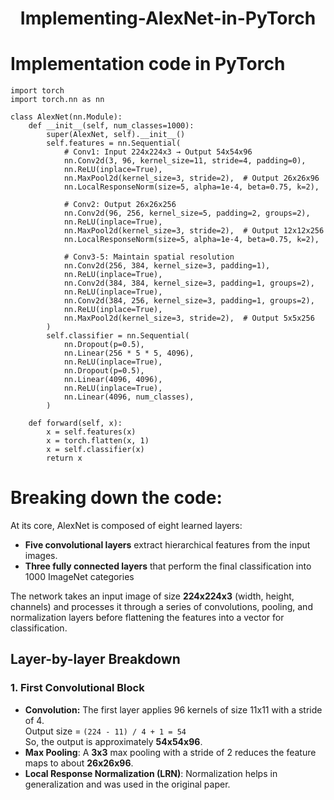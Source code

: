 <div align="center">
    <h1> Implementing-AlexNet-in-PyTorch</h1>
</div>

# Implementation code in PyTorch
```
import torch  
import torch.nn as nn  

class AlexNet(nn.Module):  
    def __init__(self, num_classes=1000):  
        super(AlexNet, self).__init__()  
        self.features = nn.Sequential(  
            # Conv1: Input 224x224x3 → Output 54x54x96  
            nn.Conv2d(3, 96, kernel_size=11, stride=4, padding=0),  
            nn.ReLU(inplace=True),  
            nn.MaxPool2d(kernel_size=3, stride=2),  # Output 26x26x96  
            nn.LocalResponseNorm(size=5, alpha=1e-4, beta=0.75, k=2),  

            # Conv2: Output 26x26x256  
            nn.Conv2d(96, 256, kernel_size=5, padding=2, groups=2),  
            nn.ReLU(inplace=True),  
            nn.MaxPool2d(kernel_size=3, stride=2),  # Output 12x12x256  
            nn.LocalResponseNorm(size=5, alpha=1e-4, beta=0.75, k=2),  

            # Conv3-5: Maintain spatial resolution  
            nn.Conv2d(256, 384, kernel_size=3, padding=1),  
            nn.ReLU(inplace=True),  
            nn.Conv2d(384, 384, kernel_size=3, padding=1, groups=2),  
            nn.ReLU(inplace=True),  
            nn.Conv2d(384, 256, kernel_size=3, padding=1, groups=2),  
            nn.ReLU(inplace=True),  
            nn.MaxPool2d(kernel_size=3, stride=2),  # Output 5x5x256  
        )  
        self.classifier = nn.Sequential(  
            nn.Dropout(p=0.5),  
            nn.Linear(256 * 5 * 5, 4096),  
            nn.ReLU(inplace=True),  
            nn.Dropout(p=0.5),  
            nn.Linear(4096, 4096),  
            nn.ReLU(inplace=True),  
            nn.Linear(4096, num_classes),  
        )  

    def forward(self, x):  
        x = self.features(x)  
        x = torch.flatten(x, 1)  
        x = self.classifier(x)  
        return x  
```

# Breaking down the code: 
At its core, AlexNet is composed of eight learned layers:
* **Five convolutional layers** extract hierarchical features from the input images.
* **Three fully connected layers** that perform the final classification into 1000 ImageNet categories

The network takes an input image of size **224x224x3** (width, height, channels) and processes it through a series of convolutions, pooling, and normalization layers before flattening the features into a vector for classification. 

## Layer-by-layer Breakdown
### 1. First Convolutional Block
* **Convolution:** The first layer applies 96 kernels of size 11x11 with a stride of 4.  
  Output size = `(224 - 11) / 4 + 1 = 54`  
  So, the output is approximately **54x54x96**.
* **Max Pooling**: A **3x3** max pooling with a stride of 2 reduces the feature maps to about **26x26x96**.
* **Local Response Normalization (LRN)**: Normalization helps in generalization and was used in the original paper. 
